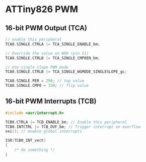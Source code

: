 # ATTiny826 PWM

## 16-bit PWM Output (TCA)

```c
// enable this peripheral
TCA0.SINGLE.CTRLA |= TCA_SINGLE_ENABLE_bm;

// Override the value on WO0 (pin 11)
TCA0.SINGLE.CTRLB |= TCA_SINGLE_CMP0EN_bm;

// Use single slope PWM mode
TCA0.SINGLE.CTRLB |= TCA_SINGLE_WGMODE_SINGLESLOPE_gc;

TCA0.SINGLE.PER = 256; // top value
TCA0.SINGLE.CMP0 = 150; // flip value
```

## 16-bit PWM Interrupts (TCB)

```c
#include <avr/interrupt.h>
```

```c
TCB0.CTRLA |= TCB_ENABLE_bm; // Enable this peripheral
TCB0.INTCTRL |= TCB_OVF_bm; // Trigger interrupt on overflow
sei(); // enable global interrupts
```

```c
ISR(TCB0_INT_vect)
{
    /* do something */
}
```
